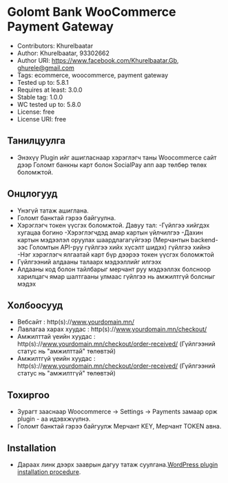 # Golomt Bank WooCommerce Payment Gateway
- Contributors: Khurelbaatar
- Author: Khurelbaatar, 93302662
- Author URI: https://www.facebook.com/Khurelbaatar.Gb, ghurele@gmail.com
- Tags: ecommerce, woocommerce, payment gateway
- Tested up to: 5.8.1
- Requires at least: 3.0.0
- Stable tag: 1.0.0
- WC tested up to: 5.8.0
- License: free
- License URI: free

## Танилцуулга
   - Энэхүү Plugin ийг ашигласнаар хэрэглэгч таны Woocommerce сайт дээр Голомт банкны карт болон SocialPay апп аар төлбөр төлөх боломжтой.

## Онцлогууд
- Үнэгүй татаж ашиглана.
- Голомт банктай гэрээ байгуулна.
- Хэрэглэгч токен үүсгэх боломжтой.
    Давуу тал:
    -Гүйлгээ хийгдэх хугацаа богино
    -Хэрэглэгчдэд амар картын үйлчилгээ
    -Дахин картын мэдээлэл оруулах шаардлагагүйгээр (Мерчантын backend-ээс Голомтын API-руу гүйлгээ хийх хүсэлт шидэх) гүйлгээ хийнэ
    -Нэг хэрэглэгч ялгаатай карт бүр дээрээ токен үүсгэх боломжтой
- Гүйлгээний алдааны талаарх мэдээллийг илгээх
- Алдааны код болон тайлбарыг мерчант руу мэдээллэх болсноор харилцагч ямар шалтгааны улмаас гүйлгээ нь амжилтгүй болсныг мэдэх

## Холбоосууд
- Вебсайт :  http(s)://www.yourdomain.mn/
- Лавлагаа харах хуудас : http(s)://www.yourdomain.mn/checkout/
- Амжилттай үеийн хуудас :  http(s)://www.yourdomain.mn/checkout/order-received/ (Гүйлгээний статус нь "амжилттай" төлөвтэй)
- Амжилтгүй үеийн хуудас : http(s)://www.yourdomain.mn/checkout/order-received/ (Гүйлгээний статус нь "амжилтгүй" төлөвтэй)

## Тохиргоо

- Зурагт зааснаар Woocommerce -> Settings -> Payments замаар орж plugin - аа идэвхжүүлнэ.
- Голомт банктай гэрээ байгуулж Мерчант KEY, Мерчант TOKEN авна.

## Installation
- Дараах линк дээрх зааврын дагуу татаж суулгана.[WordPress plugin installation procedure](http://codex.wordpress.org/Managing_Plugins).


